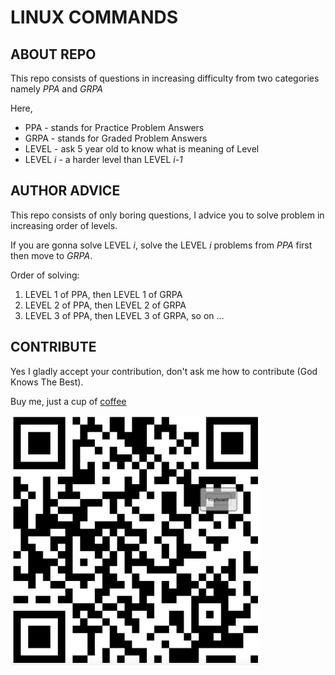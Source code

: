 # LINUX COMMANDS

## ABOUT REPO
This repo consists of questions in increasing difficulty from two categories namely *PPA* and *GRPA*

Here,
- PPA - stands for Practice Problem Answers
- GRPA - stands for Graded Problem Answers
- LEVEL - ask 5 year old to know what is meaning of Level
- LEVEL *i* - a harder level than LEVEL *i-1*

## AUTHOR ADVICE
This repo consists of only boring questions, I advice you to solve problem in increasing order of levels.

If you are gonna solve LEVEL *i*, solve the LEVEL *i* problems from *PPA* first then move to *GRPA*.

Order of solving:
<ol>
<li> LEVEL 1 of PPA, then LEVEL 1 of GRPA
<li> LEVEL 2 of PPA, then LEVEL 2 of GRPA
<li> LEVEL 3 of PPA, then LEVEL 3 of GRPA, so on ...
</ol>

## CONTRIBUTE
Yes I gladly accept your contribution, don't ask me how to contribute (God Knows The Best).

Buy me, just a cup of [coffee](http://upiqr.in/api/qr/?name=Daaris%20Ameen&vpa=b.zubaida@paytm)



<img title="buy me a cup of coffee" alt="buy me a cup of coffee" src="buy_me_coffee.png" width="400" height="400" class="center">
